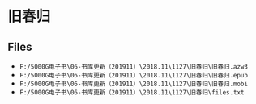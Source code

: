 # 旧春归

## Files

- `F:/5000G电子书\06-书库更新（201911）\2018.11\1127\旧春归\旧春归.azw3`
- `F:/5000G电子书\06-书库更新（201911）\2018.11\1127\旧春归\旧春归.epub`
- `F:/5000G电子书\06-书库更新（201911）\2018.11\1127\旧春归\旧春归.mobi`
- `F:/5000G电子书\06-书库更新（201911）\2018.11\1127\旧春归\files.txt`
